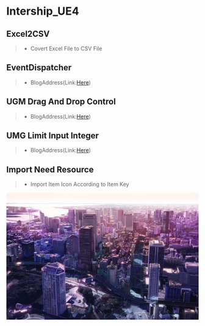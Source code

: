 # Intership_UE4
## Excel2CSV
  > - Covert Excel File to CSV File
## EventDispatcher
  > - BlogAddress(Link:[Here](http://blog.csdn.net/basiccoder/article/details/75050322))
## UGM Drag And Drop Control
  > - BlogAddress(Link:[Here](http://blog.csdn.net/basiccoder/article/details/75570979))
## UMG Limit Input Integer
  > - BlogAddress(Link:[Here](http://blog.csdn.net/BasicCoder/article/details/75647273))
## Import Need Resource
  > - Import Item Icon According to Item Key

![](https://raw.githubusercontent.com/BasicCoder/Intership_UE4/master/8913281_p0.jpg)